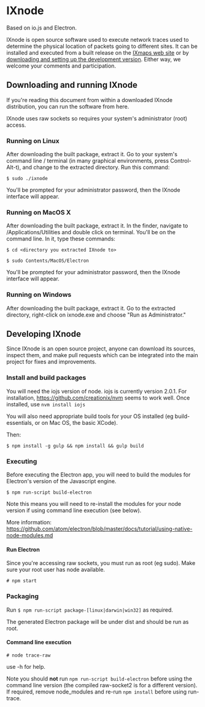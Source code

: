 # IXnode

Based on io.js and Electron.

IXnode is open source software used to execute network traces used to determine the physical location of packets going to different sites. It can be installed and executed from a built release on the [IXmaps web site](https://www.ixmaps.ca/) or by [downloading and setting up the development version](https://github.com/ixmaps/ixnode/). Either way, we welcome your comments and participation.

## Downloading and running IXnode

If you're reading this document from within a downloaded IXnode distribution, you can run the software from here.

IXnode uses raw sockets so requires your system's administrator (root) access. 

### Running on Linux

After downloading the built package, extract it. Go to your system's command line / terminal (in many graphical environments, press Control-Alt-t), and change to the extracted directory. Run this command:

`$ sudo ./ixnode`

You'll be prompted for your administrator password, then the IXnode interface will appear.

### Running on MacOS X

After downloading the built package, extract it. In the finder, navigate to /Applications/Utilities and double click on terminal. You'll be on the command line. In it, type these commands:

`$ cd <directory you extracted IXnode to>`

`$ sudo Contents/MacOS/Electron`

You'll be prompted for your administrator password, then the IXnode interface will appear.

### Running on Windows

After downloading the built package, extract it. Go to the extracted directory, right-click on ixnode.exe and choose "Run as Administrator."

## Developing IXnode

Since IXnode is an open source project, anyone can download its sources, inspect them, and make pull requests which can be integrated into the main project for fixes and improvements.

### Install and build packages

You will need the iojs version of node. iojs is currently version 2.0.1. For installation, https://github.com/creationix/nvm seems to work well. Once installed, use `nvm install iojs`

You will also need appropriate build tools for your OS installed (eg build-essentials, or on Mac OS, the basic XCode).

Then:

`$ npm install -g gulp && npm install && gulp build`

### Executing

Before executing the Electron app, you will need to build the modules for Electron's version of the Javascript engine.

`$ npm run-script build-electron`

Note this means you will need to re-install the modules for your node version if using command line execution (see below).

More information: https://github.com/atom/electron/blob/master/docs/tutorial/using-native-node-modules.md

#### Run Electron

Since you're accessing raw sockets, you must run as root (eg sudo). Make sure your root user has node available.

`# npm start`

### Packaging

Run `$ npm run-script package-[linux|darwin|win32]` as required.

The generated Electron package will be under dist and should be run as root.

#### Command line execution

`# node trace-raw`

use -h for help.

Note you should **not** run `npm run-script build-electron` before using the command line version (the compiled raw-socket2 is for a different version). If required, remove node_modules and re-run `npm install` before using run-trace.
